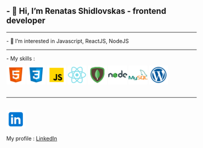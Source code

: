 ## - 👋 Hi, I’m Renatas Shidlovskas - frontend developer
<hr>
- 👀 I’m interested in Javascript, ReactJS, NodeJS
<hr>
- My skills : </br>
<div>
 <img src="./src/html.png" width="50px"  style="margin-top: 10px; align:left;" />
 <img  src="./src/css.png" width="50px" style="margin-top: 10px; align:left;" />
 <img src="./src/js.png" width="50px" style="margin-top: 10px; align:left;" />
 <img src="./src/react.png" width="50px" style="margin-top: 10px; align:left;" />
 <img src="./src/mongodb.png" width="50px" style="margin-top: 10px;  align:left;" />
 <img src="./src/node.png" width="50px" style="margin-top: 10px; align:left;" />
 <img src="./src/mysql.png" width="50px" style="margin-top: 10px; align:left;" />
 <img src="./src/wordpress.png" width="50px" style="margin-top: 10px;align:left;" />
 </div>
 <br/>
 <hr>
<br/>
<img src="./src/linkedin.png" width="50px" style="margin-top: 1px; margin-right: 15px; " />

 My profile : [LinkedIn] 
 <br/>




[LinkedIn]:https://www.linkedin.com/in/renatas-shidlovskas-87557280/
<!---
Renat2766/Renat2766 is a ✨ special ✨ repository because its `README.md` (this file) appears on your GitHub profile.
You can click the Preview link to take a look at your changes.
--->

